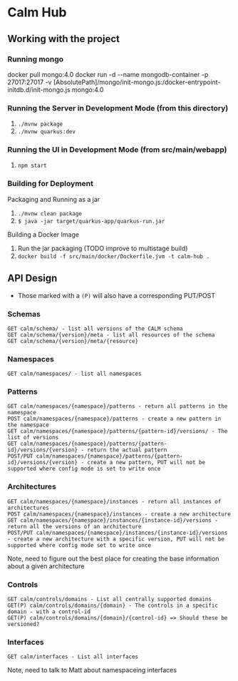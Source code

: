 # Calm Hub

## Working with the project

### Running mongo
docker pull mongo:4.0
docker run -d --name mongodb-container -p 27017:27017 -v [AbsolutePath]/mongo/init-mongo.js:/docker-entrypoint-initdb.d/init-mongo.js mongo:4.0

### Running the Server in Development Mode (from this directory)

1. `./mvnw package`
2. `./mvnw quarkus:dev`

### Running the UI in Development Mode (from src/main/webapp)

1. `npm start`

### Building for Deployment

Packaging and Running as a jar

1. `./mvnw clean package`
2. `$ java -jar target/quarkus-app/quarkus-run.jar`

Building a Docker Image

1. Run the jar packaging (TODO improve to multistage build)
2. `docker build -f src/main/docker/Dockerfile.jvm -t calm-hub .`

## API Design

* Those marked with a `(P)` will also have a corresponding PUT/POST

### Schemas

```
GET calm/schema/ - list all versions of the CALM schema
GET calm/schema/{version}/meta - list all resources of the schema
GET calm/schema/{version}/meta/{resource}
```

### Namespaces

```
GET calm/namespaces/ - list all namespaces
```

### Patterns

```
GET calm/namespaces/{namespace}/patterns - return all patterns in the namespace
POST calm/namespaces/{namespace}/patterns - create a new pattern in the namespace
GET calm/namespaces/{namespace}/patterns/{pattern-id}/versions/ - The list of versions
GET calm/namespaces/{namespace}/patterns/{pattern-id}/versions/{version} - return the actual pattern
POST/PUT calm/namespaces/{namespace}/patterns/{pattern-id}/versions/{version} - create a new pattern, PUT will not be supported where config mode is set to write once
```

### Architectures
```
GET calm/namespaces/{namespace}/instances - return all instances of architectures
POST calm/namespaces/{namespace}/instances - create a new architecture
GET calm/namespaces/{namespace}/instances/{instance-id}/versions - return all the versions of an architecture
POST/PUT calm/namespaces/{namespace}/instances/{instance-id}/versions - create a new architecture with a specific version, PUT will not be supported where config mode set to write once
```

Note, need to figure out the best place for creating the base information about a given architecture 

### Controls

```
GET calm/controls/domains - List all centrally supported domains
GET(P) calm/controls/domains/{domain} - The controls in a specific domain - with a control-id
GET(P) calm/controls/domains/{domain}/{control-id} => Should these be versioned?
```

### Interfaces

```
GET calm/interfaces - List all interfaces
```

Note, need to talk to Matt about namespaceing interfaces
